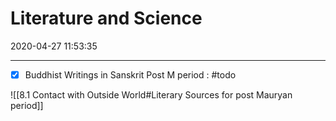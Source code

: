 # Literature and Science
2020-04-27 11:53:35

---

- [x] Buddhist Writings in Sanskrit Post M period : #todo

![[8.1 Contact with Outside World#Literary Sources for post Mauryan period]]





